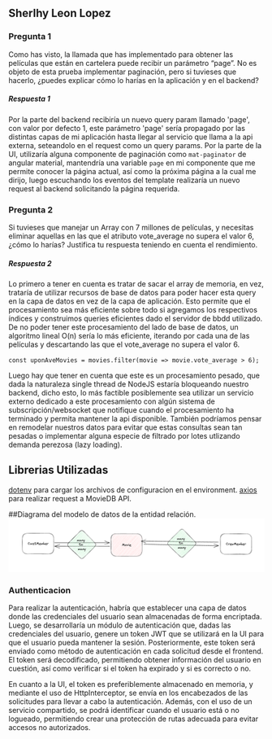 ## Sherlhy Leon Lopez


### Pregunta 1 
Como has visto, la llamada que has implementado para obtener las
películas que están en cartelera puede recibir un parámetro “page”. No es
objeto de esta prueba implementar paginación, pero si tuvieses que
hacerlo, ¿puedes explicar cómo lo harías en la aplicación y en el backend?

##### Respuesta 1
Por la parte del backend recibiría un nuevo query param llamado 'page', con valor por defecto 1, este parámetro 'page' sería propagado por las distintas capas de mi aplicación hasta llegar al servicio que llama a la api externa, seteandolo en el request como un query params. 
Por la parte de la UI, utilizaría alguna componente de paginación como `mat-paginator` de angular material, mantendría una variable `page` en mi componente que me permite conocer la página actual, así como la próxima página a la cual me dirijo, luego escuchando los eventos del template realizaría un nuevo request al backend solicitando la página requerida.

### Pregunta 2
Si tuvieses que manejar un Array con 7 millones de películas, y necesitas
eliminar aquellas en las que el atributo vote_average no supera el valor 6,
¿cómo lo harías? Justifica tu respuesta teniendo en cuenta el rendimiento.

##### Respuesta 2
Lo primero a tener en cuenta es tratar de sacar el array de memoria, en vez, trataría de utilizar recursos de base de datos para poder hacer esta query en la capa de datos en  vez de la capa de aplicación. Esto permite que el procesamiento sea más eficiente sobre todo si agregamos los respectivos índices y construimos queries eficientes dado el servidor de bbdd utilizado. 
De no poder tener este procesamiento del lado de base de datos, un algoritmo lineal O(n) sería lo más eficiente, iterando por cada una de las películas y descartando las que el vote_average no supera el valor 6.

```
const uponAveMovies = movies.filter(movie => movie.vote_average > 6);
```

Luego hay que tener en cuenta que este es un procesamiento pesado, que dada la naturaleza single thread de NodeJS estaría bloqueando nuestro backend, dicho esto, lo más factible posiblemente sea utilizar un servicio externo dedicado a este procesamiento con algún sistema de subscripción/websocket que notifique cuando el procesamiento ha terminado y permita mantener la api disponible. También podríamos pensar en remodelar nuestros datos para evitar que estas consultas sean tan pesadas o implementar alguna especie de filtrado por lotes utlizando demanda perezosa (lazy loading).

## Librerias Utilizadas
[dotenv](https://www.npmjs.com/package/dotenv) para cargar los archivos de configuracion en el environment.
[axios](https://www.npmjs.com/package/axios) para realizar request a MovieDB API.


##Diagrama del modelo de datos de la entidad relación.
![Alt text](image.png)


### Authenticacion
Para realizar la autenticación, habría que establecer una capa de datos donde las credenciales del usuario sean almacenadas de forma encriptada. Luego, se desarrollaría un módulo de autenticación que, dadas las credenciales del usuario, genere un token JWT que se utilizará en la UI para que el usuario pueda mantener la sesión. Posteriormente, este token será enviado como método de autenticación en cada solicitud desde el frontend. El token será decodificado, permitiendo obtener información del usuario en cuestión, así como verificar si el token ha expirado y si es correcto o no.

En cuanto a la UI, el token es preferiblemente almacenado en memoria, y mediante el uso de HttpInterceptor, se envía en los encabezados de las solicitudes para llevar a cabo la autenticación. Además, con el uso de un servicio compartido, se podrá identificar cuando el usuario está o no logueado, permitiendo crear una protección de rutas adecuada para evitar accesos no autorizados.
